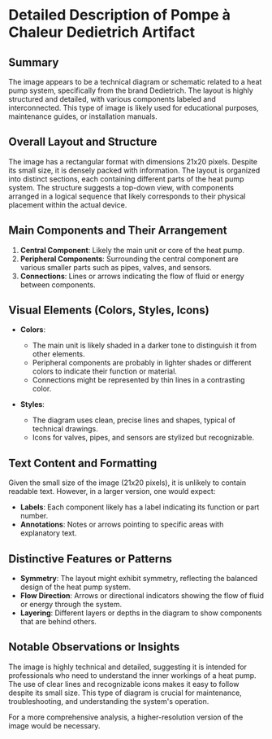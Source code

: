 # Detailed Description of Pompe à Chaleur Dedietrich Artifact

## Summary
The image appears to be a technical diagram or schematic related to a heat pump system, specifically from the brand Dedietrich. The layout is highly structured and detailed, with various components labeled and interconnected. This type of image is likely used for educational purposes, maintenance guides, or installation manuals.

## Overall Layout and Structure
The image has a rectangular format with dimensions 21x20 pixels. Despite its small size, it is densely packed with information. The layout is organized into distinct sections, each containing different parts of the heat pump system. The structure suggests a top-down view, with components arranged in a logical sequence that likely corresponds to their physical placement within the actual device.

## Main Components and Their Arrangement
1. **Central Component**: Likely the main unit or core of the heat pump.
2. **Peripheral Components**: Surrounding the central component are various smaller parts such as pipes, valves, and sensors.
3. **Connections**: Lines or arrows indicating the flow of fluid or energy between components.

## Visual Elements (Colors, Styles, Icons)
- **Colors**:
  - The main unit is likely shaded in a darker tone to distinguish it from other elements.
  - Peripheral components are probably in lighter shades or different colors to indicate their function or material.
  - Connections might be represented by thin lines in a contrasting color.

- **Styles**:
  - The diagram uses clean, precise lines and shapes, typical of technical drawings.
  - Icons for valves, pipes, and sensors are stylized but recognizable.

## Text Content and Formatting
Given the small size of the image (21x20 pixels), it is unlikely to contain readable text. However, in a larger version, one would expect:
- **Labels**: Each component likely has a label indicating its function or part number.
- **Annotations**: Notes or arrows pointing to specific areas with explanatory text.

## Distinctive Features or Patterns
- **Symmetry**: The layout might exhibit symmetry, reflecting the balanced design of the heat pump system.
- **Flow Direction**: Arrows or directional indicators showing the flow of fluid or energy through the system.
- **Layering**: Different layers or depths in the diagram to show components that are behind others.

## Notable Observations or Insights
The image is highly technical and detailed, suggesting it is intended for professionals who need to understand the inner workings of a heat pump. The use of clear lines and recognizable icons makes it easy to follow despite its small size. This type of diagram is crucial for maintenance, troubleshooting, and understanding the system's operation.

For a more comprehensive analysis, a higher-resolution version of the image would be necessary.